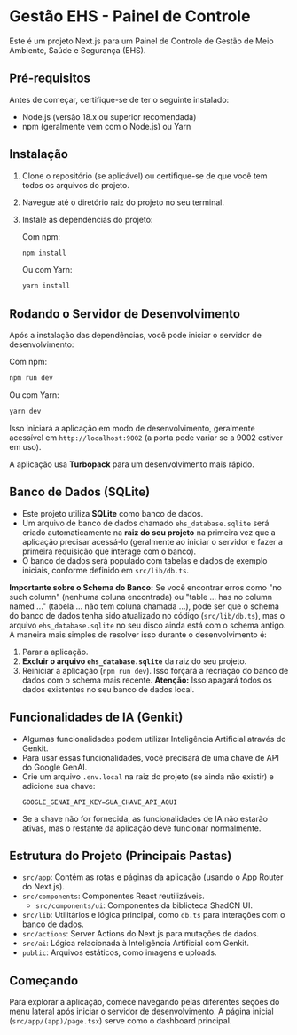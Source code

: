 # Gestão EHS - Painel de Controle

Este é um projeto Next.js para um Painel de Controle de Gestão de Meio Ambiente, Saúde e Segurança (EHS).

## Pré-requisitos

Antes de começar, certifique-se de ter o seguinte instalado:
- Node.js (versão 18.x ou superior recomendada)
- npm (geralmente vem com o Node.js) ou Yarn

## Instalação

1. Clone o repositório (se aplicável) ou certifique-se de que você tem todos os arquivos do projeto.
2. Navegue até o diretório raiz do projeto no seu terminal.
3. Instale as dependências do projeto:

   Com npm:
   ```bash
   npm install
   ```
   Ou com Yarn:
   ```bash
   yarn install
   ```

## Rodando o Servidor de Desenvolvimento

Após a instalação das dependências, você pode iniciar o servidor de desenvolvimento:

Com npm:
```bash
npm run dev
```
Ou com Yarn:
```bash
yarn dev
```
Isso iniciará a aplicação em modo de desenvolvimento, geralmente acessível em `http://localhost:9002` (a porta pode variar se a 9002 estiver em uso).

A aplicação usa **Turbopack** para um desenvolvimento mais rápido.

## Banco de Dados (SQLite)

- Este projeto utiliza **SQLite** como banco de dados.
- Um arquivo de banco de dados chamado `ehs_database.sqlite` será criado automaticamente na **raiz do seu projeto** na primeira vez que a aplicação precisar acessá-lo (geralmente ao iniciar o servidor e fazer a primeira requisição que interage com o banco).
- O banco de dados será populado com tabelas e dados de exemplo iniciais, conforme definido em `src/lib/db.ts`.

**Importante sobre o Schema do Banco:**
Se você encontrar erros como "no such column" (nenhuma coluna encontrada) ou "table ... has no column named ..." (tabela ... não tem coluna chamada ...), pode ser que o schema do banco de dados tenha sido atualizado no código (`src/lib/db.ts`), mas o arquivo `ehs_database.sqlite` no seu disco ainda está com o schema antigo.
A maneira mais simples de resolver isso durante o desenvolvimento é:
1. Parar a aplicação.
2. **Excluir o arquivo `ehs_database.sqlite`** da raiz do seu projeto.
3. Reiniciar a aplicação (`npm run dev`). Isso forçará a recriação do banco de dados com o schema mais recente.
   **Atenção:** Isso apagará todos os dados existentes no seu banco de dados local.

## Funcionalidades de IA (Genkit)

- Algumas funcionalidades podem utilizar Inteligência Artificial através do Genkit.
- Para usar essas funcionalidades, você precisará de uma chave de API do Google GenAI.
- Crie um arquivo `.env.local` na raiz do projeto (se ainda não existir) e adicione sua chave:
  ```env
  GOOGLE_GENAI_API_KEY=SUA_CHAVE_API_AQUI
  ```
- Se a chave não for fornecida, as funcionalidades de IA não estarão ativas, mas o restante da aplicação deve funcionar normalmente.

## Estrutura do Projeto (Principais Pastas)

- `src/app`: Contém as rotas e páginas da aplicação (usando o App Router do Next.js).
- `src/components`: Componentes React reutilizáveis.
  - `src/components/ui`: Componentes da biblioteca ShadCN UI.
- `src/lib`: Utilitários e lógica principal, como `db.ts` para interações com o banco de dados.
- `src/actions`: Server Actions do Next.js para mutações de dados.
- `src/ai`: Lógica relacionada à Inteligência Artificial com Genkit.
- `public`: Arquivos estáticos, como imagens e uploads.

## Começando

Para explorar a aplicação, comece navegando pelas diferentes seções do menu lateral após iniciar o servidor de desenvolvimento. A página inicial (`src/app/(app)/page.tsx`) serve como o dashboard principal.
